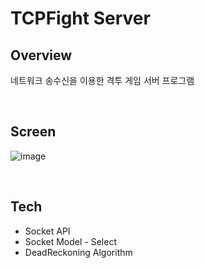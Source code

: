 # TCPFight Server

## Overview
네트워크 송수신을 이용한 격투 게임 서버 프로그램

<br>

## Screen

![image](https://user-images.githubusercontent.com/51254582/212472253-1294d200-fa3a-453e-b8c6-f0dfc5851910.png)

<br>

## Tech
* Socket API
* Socket Model - Select
* DeadReckoning Algorithm
